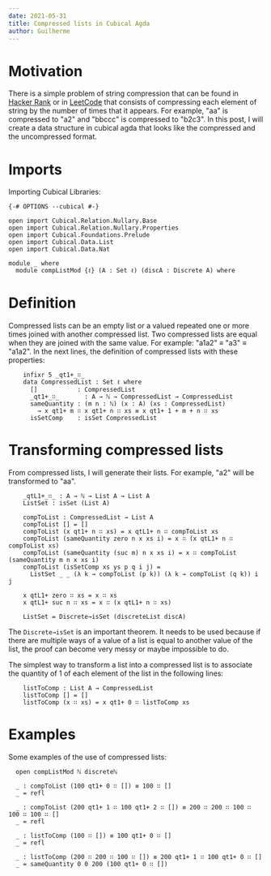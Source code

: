 ```yaml
---
date: 2021-05-31
title: Compressed lists in Cubical Agda
author: Guilherme
---
```


# Motivation

There is a simple problem of string compression that can be found in
[Hacker Rank](https://www.hackerrank.com/challenges/string-compression/problem)
or in [LeetCode](https://leetcode.com/problems/string-compression/) that consists of compressing
each element of string by the number of times that
it appears. For example, "aa" is compressed to "a2" and "bbccc" is compressed to "b2c3".
In this post, I will create a data structure in cubical agda that looks like the compressed
and the uncompressed format.


# Imports

Importing Cubical Libraries:

```
{-# OPTIONS --cubical #-}

open import Cubical.Relation.Nullary.Base
open import Cubical.Relation.Nullary.Properties
open import Cubical.Foundations.Prelude
open import Cubical.Data.List
open import Cubical.Data.Nat

module _ where
  module compListMod {ℓ} (A : Set ℓ) (discA : Discrete A) where
```

# Definition

Compressed lists can be an empty list or a valued repeated one or more times joined with another compressed list.
Two compressed lists are equal when they are joined with the same value. For example: "a1a2" ≡ "a3" ≡ "a1a2".
In the next lines, the definition of compressed lists with these properties:

```
    infixr 5 _qt1+_∷_
    data CompressedList : Set ℓ where
      []           : CompressedList
      _qt1+_∷_       : A → ℕ → CompressedList → CompressedList
      sameQuantity : (m n : ℕ) (x : A) (xs : CompressedList)
        → x qt1+ m ∷ x qt1+ n ∷ xs ≡ x qt1+ 1 + m + n ∷ xs
      isSetComp    : isSet CompressedList
```


# Transforming compressed lists

From compressed lists, I will generate their lists. For example, "a2" will be transformed to "aa".

```
    _qtL1+_∷_ : A → ℕ → List A → List A
    ListSet : isSet (List A)

    compToList : CompressedList → List A
    compToList [] = []
    compToList (x qt1+ n ∷ xs) = x qtL1+ n ∷ compToList xs
    compToList (sameQuantity zero n x xs i) = x ∷ (x qtL1+ n ∷ compToList xs)
    compToList (sameQuantity (suc m) n x xs i) = x ∷ compToList (sameQuantity m n x xs i)
    compToList (isSetComp xs ys p q i j) =
      ListSet _ _ (λ k → compToList (p k)) (λ k → compToList (q k)) i j

    x qtL1+ zero ∷ xs = x ∷ xs
    x qtL1+ suc n ∷ xs = x ∷ (x qtL1+ n ∷ xs)

    ListSet = Discrete→isSet (discreteList discA)
```

The `Discrete→isSet` is an important theorem. It needs to be used because if there are multiple ways of a value of
a list is equal to another value of the list, the proof can become very messy or maybe impossible to do.


The simplest way to transform a list into a compressed list is to associate the quantity of 1 of each element of the list
in the following lines:

```
    listToComp : List A → CompressedList
    listToComp [] = []
    listToComp (x ∷ xs) = x qt1+ 0 ∷ listToComp xs
```


# Examples

Some examples of the use of compressed lists:

```
  open compListMod ℕ discreteℕ

  _ : compToList (100 qt1+ 0 ∷ []) ≡ 100 ∷ []
  _ = refl

  _ : compToList (200 qt1+ 1 ∷ 100 qt1+ 2 ∷ []) ≡ 200 ∷ 200 ∷ 100 ∷ 100 ∷ 100 ∷ []
  _ = refl

  _ : listToComp (100 ∷ []) ≡ 100 qt1+ 0 ∷ []
  _ = refl

  _ : listToComp (200 ∷ 200 ∷ 100 ∷ []) ≡ 200 qt1+ 1 ∷ 100 qt1+ 0 ∷ []
  _ = sameQuantity 0 0 200 (100 qt1+ 0 ∷ [])
```
